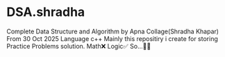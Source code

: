 # DSA.shradha
Complete Data Structure and Algorithm by Apna Collage(Shradha Khapar)
From 30 Oct 2025
Language c++
Mainly this repositiry i create for storing Practice Problems solution.
Math❌
Logic✅
So...🚀🧠
